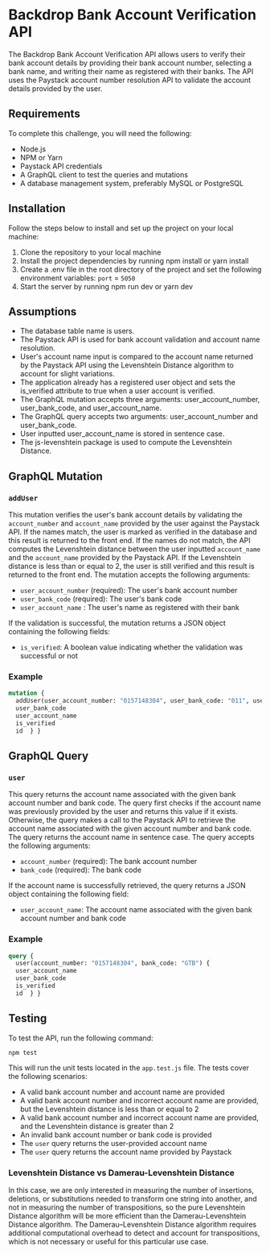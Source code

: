 # Backdrop Bank Account Verification API

The Backdrop Bank Account Verification API allows users to verify their bank account details by providing their bank account number, selecting a bank name, and writing their name as registered with their banks. The API uses the Paystack account number resolution API to validate the account details provided by the user.

## Requirements
To complete this challenge, you will need the following:

- Node.js
- NPM or Yarn
- Paystack API credentials
- A GraphQL client to test the queries and mutations
- A database management system, preferably MySQL or PostgreSQL

## Installation
Follow the steps below to install and set up the project on your local machine:

1. Clone the repository to your local machine
2. Install the project dependencies by running npm install or yarn install
3. Create a .env file in the root directory of the project and set the following environment variables: `port` = `5050`
4. Start the server by running npm run dev or yarn dev

## Assumptions
- The database table name is users.
- The Paystack API is used for bank account validation and account name resolution.
- User's account name input is compared to the account name returned by the Paystack API using the Levenshtein Distance algorithm to account for slight variations.
- The application already has a registered user object and sets the is_verified attribute to true when a user account is verified.
- The GraphQL mutation accepts three arguments: user_account_number, user_bank_code, and user_account_name.
- The GraphQL query accepts two arguments: user_account_number and user_bank_code.
- User inputted user_account_name is stored in sentence case.
- The js-levenshtein package is used to compute the Levenshtein Distance.

## GraphQL Mutation

### `addUser`

This mutation verifies the user's bank account details by validating the `account_number` and `account_name` provided by the user against the Paystack API. If the names match, the user is marked as verified in the database and this result is returned to the front end. If the names do not match, the API computes the Levenshtein distance between the user inputted `account_name` and the `account_name` provided by the Paystack API. If the Levenshtein distance is less than or equal to 2, the user is still verified and this result is returned to the front end. The mutation accepts the following arguments:

- `user_account_number` (required): The user's bank account number
- `user_bank_code` (required): The user's bank code
- `user_account_name` : The user's name as registered with their bank

If the validation is successful, the mutation returns a JSON object containing the following fields:

- `is_verified`: A boolean value indicating whether the validation was successful or not

### Example

```graphql
mutation {   
  addUser(user_account_number: "0157148304", user_bank_code: "011", user_account_name: "Stand to End Rape Initiative"   ) {     
  user_bank_code     
  user_account_name     
  is_verified     
  id  } }
```

## GraphQL Query

### `user`

This query returns the account name associated with the given bank account number and bank code. The query first checks if the account name was previously provided by the user and returns this value if it exists. Otherwise, the query makes a call to the Paystack API to retrieve the account name associated with the given account number and bank code. The query returns the account name in sentence case. The query accepts the following arguments:

- `account_number` (required): The bank account number
- `bank_code` (required): The bank code

If the account name is successfully retrieved, the query returns a JSON object containing the following field:

- `user_account_name`: The account name associated with the given bank account number and bank code

### Example

```graphql
query {   
  user(account_number: "0157148304", bank_code: "GTB") {    
  user_account_name
  user_bank_code          
  is_verified     
  id  } }
  ```

## Testing

To test the API, run the following command:

`npm test`

This will run the unit tests located in the `app.test.js` file. The tests cover the following scenarios:

- A valid bank account number and account name are provided
- A valid bank account number and incorrect account name are provided, but the Levenshtein distance is less than or equal to 2
- A valid bank account number and incorrect account name are provided, and the Levenshtein distance is greater than 2
- An invalid bank account number or bank code is provided
- The `user` query returns the user-provided account name
- The `user` query returns the account name provided by Paystack

### Levenshtein Distance vs Damerau-Levenshtein Distance

In this case, we are only interested in measuring the number of insertions, deletions, or substitutions needed to transform one string into another, and not in measuring the number of transpositions, so the pure Levenshtein Distance algorithm will be more efficient than the Damerau-Levenshtein Distance algorithm. The Damerau–Levenshtein Distance algorithm requires additional computational overhead to detect and account for transpositions, which is not necessary or useful for this particular use case.
